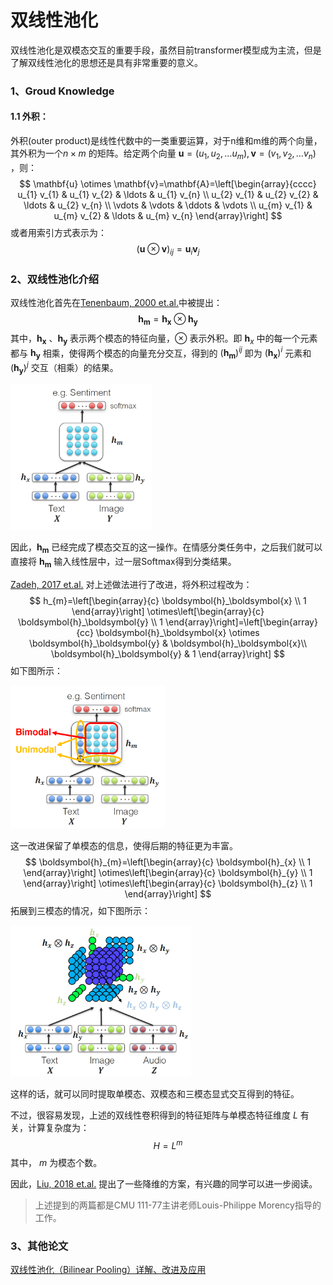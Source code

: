 # 双线性池化

双线性池化是双模态交互的重要手段，虽然目前transformer模型成为主流，但是了解双线性池化的思想还是具有非常重要的意义。

### 1、Groud Knowledge

#### 1.1 外积：

外积(outer product)是线性代数中的一类重要运算，对于n维和m维的两个向量，其外积为一个$n \times m$ 的矩阵。给定两个向量 $\mathbf{u}=\left(u_{1}, u_{2}, \ldots u_{m}\right), \mathbf{v}=\left(v_{1}, v_{2}, \ldots v_{n}\right)$ ，则：
$$
\mathbf{u} \otimes \mathbf{v}=\mathbf{A}=\left[\begin{array}{cccc}
u_{1} v_{1} & u_{1} v_{2} & \ldots & u_{1} v_{n} \\
u_{2} v_{1} & u_{2} v_{2} & \ldots & u_{2} v_{n} \\
\vdots & \vdots & \ddots & \vdots \\
u_{m} v_{1} & u_{m} v_{2} & \ldots & u_{m} v_{n}
\end{array}\right]
$$
或者用索引方式表示为：
$$
(\mathbf{u} \otimes \mathbf{v})_{i j}=\mathbf{u}_{i} \mathbf{v}_{j}
$$

### 2、双线性池化介绍

双线性池化首先在[Tenenbaum, 2000 et.al.](http://people.csail.mit.edu/billf/publications/Separating_Style_and_Content.pdf)中被提出：
$$
\boldsymbol{h}_{\boldsymbol{m}}=\boldsymbol{h}_\boldsymbol{x} \otimes \boldsymbol{h}_{\boldsymbol{y}}
$$
其中，$\boldsymbol{h}_\boldsymbol{x}$ 、$\boldsymbol{h}_{\boldsymbol{y}}$ 表示两个模态的特征向量，$\otimes$ 表示外积。即 $\boldsymbol{h}_{x}$ 中的每一个元素都与 $\boldsymbol{h}_{\boldsymbol{y}}$ 相乘，使得两个模态的向量充分交互，得到的 $(\boldsymbol{h}_{\boldsymbol{m}})^{ij}$ 即为  $(\boldsymbol{h}_\boldsymbol{x})^i$ 元素和  $(\boldsymbol{h}_\boldsymbol{y})^j$ 交互（相乘）的结果。 

<img src="./pic/1_1.png" alt="1_1" style="zoom: 33%;" />

因此，$\boldsymbol{h}_{\boldsymbol{m}}$ 已经完成了模态交互的这一操作。在情感分类任务中，之后我们就可以直接将 $\boldsymbol{h}_{\boldsymbol{m}}$ 输入线性层中，过一层Softmax得到分类结果。

[Zadeh, 2017 et.al.](https://arxiv.org/abs/1707.07250) 对上述做法进行了改进，将外积过程改为：
$$
h_{m}=\left[\begin{array}{c}
\boldsymbol{h}_\boldsymbol{x} \\
1
\end{array}\right] \otimes\left[\begin{array}{c}
\boldsymbol{h}_\boldsymbol{y} \\
1
\end{array}\right]=\left[\begin{array}{cc}
\boldsymbol{h}_\boldsymbol{x} \otimes \boldsymbol{h}_\boldsymbol{y} & \boldsymbol{h}_\boldsymbol{x}\\
\boldsymbol{h}_\boldsymbol{y} & 1
\end{array}\right]
$$
如下图所示：

<img src="./pic/1_2.png" alt="1_2" style="zoom:33%;" />

这一改进保留了单模态的信息，使得后期的特征更为丰富。
$$
\boldsymbol{h}_{m}=\left[\begin{array}{c}
\boldsymbol{h}_{x} \\
1
\end{array}\right] \otimes\left[\begin{array}{c}
\boldsymbol{h}_{y} \\
1
\end{array}\right] \otimes\left[\begin{array}{c}
\boldsymbol{h}_{z} \\
1
\end{array}\right]
$$
拓展到三模态的情况，如下图所示：

<img src="./pic/1_3.jpg" alt="1_3" style="zoom:33%;" />

这样的话，就可以同时提取单模态、双模态和三模态显式交互得到的特征。

不过，很容易发现，上述的双线性卷积得到的特征矩阵与单模态特征维度 $L$ 有关，计算复杂度为：
$$
H = L^m
$$
其中， $m$ 为模态个数。

因此，[Liu, 2018 et.al.](https://arxiv.org/abs/1806.00064) 提出了一些降维的方案，有兴趣的同学可以进一步阅读。

> 上述提到的两篇都是CMU 111-77主讲老师Louis-Philippe Morency指导的工作。

### 3、其他论文

[双线性池化（Bilinear Pooling）详解、改进及应用](https://zhuanlan.zhihu.com/p/62532887)